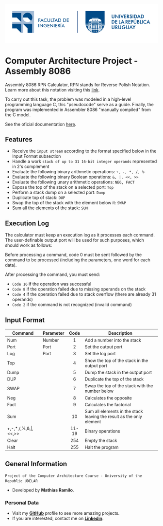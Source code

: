 ![UDELAR Logo](./readme/Logo_Fing%2BUdelar_horizontal_RGB.png)

# Computer Architecture Project - Assembly 8086

Assembly 8086 RPN Calculator, RPN stands for Reverse Polish Notation. Learn more about this notation visiting this [link](https://en.wikipedia.org/wiki/Reverse_Polish_notation).

To carry out this task, the problem was modeled in a high-level programming language C, this "pseudocode" serve as a guide. Finally, the program was implemented in Assembler 8086 "manually compiled" from the C model.

See the oficial documentation [here](https://drive.google.com/file/d/1ylendosX9Bx8Kyw6MezueZzrbqj37PNQ/view).

## Features

- Receive the `input stream` according to the format specified below in the Input Format subsection
- Handle a work `stack of up to 31 16-bit integer operands` represented in 2's complement
- Evaluate the following binary arithmetic operations: `+, -, *, /, %`
- Evaluate the following binary Boolean operations: `&, |, <<, >>`
- Evaluate the following unary arithmetic operations: `NEG, FACT`
- Expose the top of the stack on a selected port: `Top`
- Perform a stack dump on a selected port: `Dump`
- Duplicate top of stack: `DUP`
- Swap the top of the stack with the element below it: `SWAP`
- Sum all the elements of the stack: `SUM`

## Execution Log

The calculator must keep an execution log as it processes each command. The user-definable output port will be used for such purposes, which should work as follows:

Before processing a command, code 0 must be sent followed by the command to be processed (including the parameters, one word for each data).

After processing the command, you must send:

- `Code 16` if the operation was successful
- `Code 8` if the operation failed due to missing operands on the stack
- `Code 4` if the operation failed due to stack overflow (there are already 31 operands)
- `Code 2` if the command is not recognized (invalid command)

## Input Format

| Command | Parameter | Code | Description |
| ------- | --------- | :--: | ----------- |
| Num     | Number    | 1    | Add a number into the stack |
| Port    | Port      | 2    | Set the output port |
| Log     | Port      | 3    | Set the log port |
| Top     |           | 4    | Show the top of the stack in the output port |
| Dump    |           | 5    | Dump the stack in the output port |
| DUP     |           | 6    | Duplicate the top of the stack |
| SWAP    |           | 7    | Swap the top of the stack with the number below |
| Neg     |           | 8    | Calculates the opposite |
| Fact    |           | 9    | Calculates the factorial |
| Sum     |           | 10   | Sum all elements in the stack leaving the result as the only element |
| +,-,*,/,%,&,\|,<<,>> | | 11-19 | Binary operations |
| Clear   |           | 254  | Empty the stack |
| Halt    |           | 255  | Halt the program |

## General Information

`Project of the Computer Architecture Course - University of the Republic UDELAR`

- Developed by **Mathias Ramilo**.

### **Personal Data**

- Visit my [**GitHub**](https://github.com/mathiramilo) profile to see more amazing projects.
- If you are interested, contact me on [**Linkedin**](https://www.linkedin.com/in/mathias-ramilo/).
